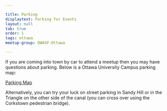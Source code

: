 ```yaml
---

title: Parking
displaytext: Parking for Events
layout: null
tab: true
order: 1
tags: ottawa
meetup-group: OWASP-Ottawa

---
```


If you are coming into town by car to attend a meetup then you may have questions about parking. Below is a Ottawa University Campus parking map:

[Parking Map](https://www.google.com/maps/d/u/0/viewer?mid=1J8fmNjkJf_FnA0MECBCQUaNSZIg&ll=45.42237504524721%2C-75.68136513233185&z=16)

Alternatively, you can try your luck on street parking in Sandy Hill or in the Triangle on the other side of the canal (you can cross over using the Corkstown pedestrian bridge).
